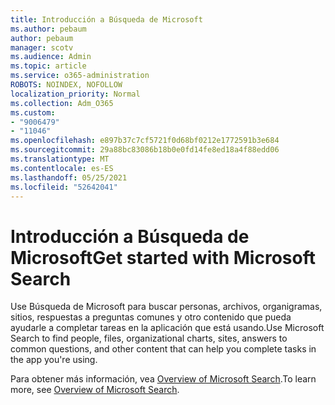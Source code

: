 ```yaml
---
title: Introducción a Búsqueda de Microsoft
ms.author: pebaum
author: pebaum
manager: scotv
ms.audience: Admin
ms.topic: article
ms.service: o365-administration
ROBOTS: NOINDEX, NOFOLLOW
localization_priority: Normal
ms.collection: Adm_O365
ms.custom:
- "9006479"
- "11046"
ms.openlocfilehash: e897b37c7cf5721f0d68bf0212e1772591b3e684
ms.sourcegitcommit: 29a88bc83086b18b0e0fd14fe8ed18a4f88edd06
ms.translationtype: MT
ms.contentlocale: es-ES
ms.lasthandoff: 05/25/2021
ms.locfileid: "52642041"
---
```

# <a name="get-started-with-microsoft-search"></a><span data-ttu-id="2a5cd-102">Introducción a Búsqueda de Microsoft</span><span class="sxs-lookup"><span data-stu-id="2a5cd-102">Get started with Microsoft Search</span></span>

<span data-ttu-id="2a5cd-103">Use Búsqueda de Microsoft para buscar personas, archivos, organigramas, sitios, respuestas a preguntas comunes y otro contenido que pueda ayudarle a completar tareas en la aplicación que está usando.</span><span class="sxs-lookup"><span data-stu-id="2a5cd-103">Use Microsoft Search to find people, files, organizational charts, sites, answers to common questions, and other content that can help you complete tasks in the app you're using.</span></span>

<span data-ttu-id="2a5cd-104">Para obtener más información, vea [Overview of Microsoft Search](https://go.microsoft.com/fwlink/?linkid=2157644).</span><span class="sxs-lookup"><span data-stu-id="2a5cd-104">To learn more, see [Overview of Microsoft Search](https://go.microsoft.com/fwlink/?linkid=2157644).</span></span>
